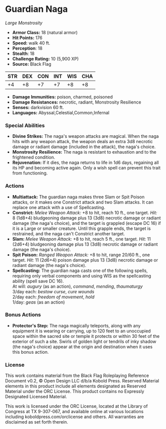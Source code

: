 # Guardian Naga

*Large* *Monstrosity*

- **Armor Class:** 18 (natural armor)
- **Hit Points:** 176 
- **Speed:** walk 40 ft.
- **Perception**: 18
- **Stealth**: 18
- **Challenge Rating:** 10 (5,900 XP)
- **Source:** Black Flag

| STR | DEX | CON | INT | WIS | CHA |
| --- | --- | --- | --- | --- | --- |
| +4 | +8 | +7 | +7 | +8 | +8 |

- **Damage Immunities:** poison, charmed, poisoned
- **Damage Resistances:** necrotic, radiant, Monstrosity Resilience
- **Senses:** darkvision 60 ft.
- **Languages:** Abyssal,Celestial,Common,Infernal

### Special Abilities

- **Divine Strikes:** The naga's weapon attacks are magical. When the naga hits with any weapon attack, the weapon deals an extra 3d8 necrotic damage or radiant damage (included in the attack), the naga's choice.
- **Monstrosity Resilience:** The naga is resistant to exhaustion and to the frightened condition.
- **Rejuvenation:** If it dies, the naga returns to life in 1d6 days, regaining all its HP and becoming active again. Only a wish spell can prevent this trait from functioning.

### Actions

- **Multiattack:** The guardian naga makes three Slam or Spit Poison attacks, or it makes one Constrict attack and two Slam attacks. It can replace one attack with a use of Spellcasting.
- **Constrict:** _Melee Weapon Attack:_ +8 to hit, reach 10 ft., one target. _Hit:_ 8 (1d8+4) bludgeoning damage plus 13 (3d8) necrotic damage or radiant damage (the naga's choice), and the target is grappled (escape DC 16) if it is a Large or smaller creature. Until this grapple ends, the target is restrained, and the naga can't Constrict another target.
- **Slam:** _Melee Weapon Attack:_ +8 to hit, reach 5 ft., one target. _Hit:_ 11 (2d6+4) bludgeoning damage plus 13 (3d8) necrotic damage or radiant damage (the naga's choice).
- **Spit Poison:** _Ranged Weapon Attack:_ +8 to hit, range 20/60 ft., one target. _Hit:_ 11 (2d6+4) poison damage plus 13 (3d8) necrotic damage or radiant damage (the naga's choice).
- **Spellcasting:** The guardian naga casts one of the following spells, requiring only verbal components and using WIS as the spellcasting ability (spell save DC 16).<br>At will: _augury_ (as an action), _command_, _mending_, _thaumaturgy_<br>3/day each: _bestow curse_, _cure wounds_<br>2/day each: _freedom of movement_, _hold_<br>1/day: _geas_ (as an action)

### Bonus Actions

- **Protector's Step:** The naga magically teleports, along with any equipment it is wearing or carrying, up to 120 feet to an unoccupied space within the sacred site or temple it protects or within 30 feet of the exterior of such a site. Swirls of golden light or tendrils of inky shadow (the naga's choice) appear at the origin and destination when it uses this bonus action.


### License

This work contains material from the Black Flag Roleplaying Reference Document v0.2, © Open Design LLC d/b/a Kobold Press. Reserved Material elements in this product include all elements designated as Reserved Material under the ORC License. This product contains no Expressly Designated Licensed Material.

This work is licensed under the ORC License, located at the Library of Congress at TX 9-307-067, and available online at various locations including koboldpress.com/orclicense and others. All warranties are disclaimed as set forth therein.
